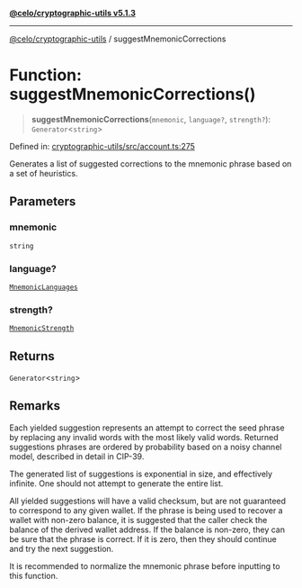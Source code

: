 [**@celo/cryptographic-utils v5.1.3**](../README.md)

***

[@celo/cryptographic-utils](../globals.md) / suggestMnemonicCorrections

# Function: suggestMnemonicCorrections()

> **suggestMnemonicCorrections**(`mnemonic`, `language?`, `strength?`): `Generator`\<`string`\>

Defined in: [cryptographic-utils/src/account.ts:275](https://github.com/celo-org/developer-tooling/blob/master/packages/sdk/cryptographic-utils/src/account.ts#L275)

Generates a list of suggested corrections to the mnemonic phrase based on a set of heuristics.

## Parameters

### mnemonic

`string`

### language?

[`MnemonicLanguages`](../enumerations/MnemonicLanguages.md)

### strength?

[`MnemonicStrength`](../enumerations/MnemonicStrength.md)

## Returns

`Generator`\<`string`\>

## Remarks

Each yielded suggestion represents an attempt to correct the seed phrase by replacing any invalid
words with the most likely valid words. Returned suggestions phrases are ordered by probability
based on a noisy channel model, described in detail in CIP-39.

The generated list of suggestions is exponential in size, and effectively infinite. One should
not attempt to generate the entire list.

All yielded suggestions will have a valid checksum, but are not guaranteed to correspond to any
given wallet. If the phrase is being used to recover a wallet with non-zero balance, it is
suggested that the caller check the balance of the derived wallet address. If the balance is
non-zero, they can be sure that the phrase is correct. If it is zero, then they should continue
and try the next suggestion.

It is recommended to normalize the mnemonic phrase before inputting to this function.
